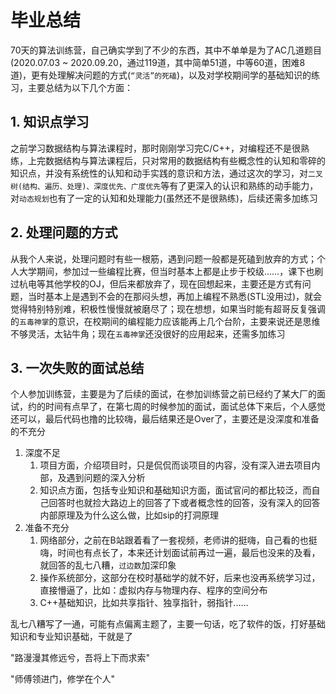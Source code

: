# 毕业总结

70天的算法训练营，自己确实学到了不少的东西，其中不单单是为了AC几道题目(2020.07.03 ~ 2020.09.20，通过119道，其中简单51道，中等60道，困难8道)，更有处理解决问题的方式(`“灵活”的死磕`)，以及对学校期间学的基础知识的练习，主要总结为以下几个方面：

## 1. 知识点学习

之前学习数据结构与算法课程时，那时刚刚学习完C/C++，对编程还不是很熟练，上完数据结构与算法课程后，只对常用的数据结构有些概念性的认知和零碎的知识点，并没有系统性的认知和动手实践的意识和方法，通过这次的学习，对`二叉树(结构、遍历、处理)、深度优先、广度优先`等有了更深入的认识和熟练的动手能力，对`动态规划`也有了一定的认知和处理能力(虽然还不是很熟练)，后续还需多加练习

## 2. 处理问题的方式

从我个人来说，处理问题时有些一根筋，遇到问题一般都是死磕到放弃的方式；个人大学期间，参加过一些编程比赛，但当时基本上都是止步于校级……，课下也刷过杭电等其他学校的OJ，但后来都放弃了，现在回想起来，主要还是方式有问题，当时基本上是遇到不会的在那闷头想，再加上编程不熟悉(STL没用过)，就会觉得特别特别难，积极性慢慢就被磨尽了；现在想想，如果当时能有超哥反复强调的`五毒神掌`的意识，在校期间的编程能力应该能再上几个台阶，主要来说还是思维不够灵活，太钻牛角；现在`五毒神掌`还没很好的应用起来，还需多加练习

## 3. 一次失败的面试总结

个人参加训练营，主要是为了后续的面试，在参加训练营之前已经约了某大厂的面试，约的时间有点早了，在第七周的时候参加的面试，面试总体下来后，个人感觉还可以，最后代码也撸的比较嗨，最后结果还是Over了，主要还是没深度和准备的不充分

1. 深度不足
   1. 项目方面，介绍项目时，只是侃侃而谈项目的内容，没有深入进去项目内部，及遇到问题的深入分析
   2. 知识点方面，包括专业知识和基础知识方面，面试官问的都比较泛，而自己回答时也就捡大路边上的回答了下或者概念性的回答，没有深入的回答内部原理及为什么这么做，比如sip的打洞原理
2. 准备不充分
   1. 网络部分，之前在B站跟着看了一套视频，老师讲的挺嗨，自己看的也挺嗨，时间也有点长了，本来还计划面试前再过一遍，最后也没来的及看，就回答的乱七八糟，`过边数`加深印象
   2. 操作系统部分，这部分在校时基础学的就不好，后来也没再系统学习过，直接懵逼了，比如：虚拟内存与物理内存、程序的空间分布
   3. C++基础知识，比如共享指针、独享指针，弱指针......

乱七八糟写了一通，可能有点偏离主题了，主要一句话，吃了软件的饭，打好基础知识和专业知识基础，干就是了

"路漫漫其修远兮，吾将上下而求索"

"师傅领进门，修学在个人"



